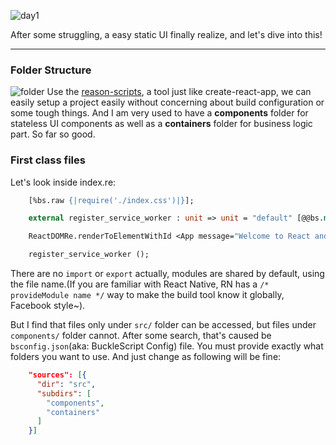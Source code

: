 ![day1]('https://github.com/LIU9293/reason-react-2048/raw/master/roadmap/day1_static_markup.png')

After some struggling, a easy static UI finally realize, and let's dive into this!
***

### Folder Structure
![folder]('https://github.com/LIU9293/reason-react-2048/raw/master/roadmap/day1_folder_structure.png')
Use the [reason-scripts](https://github.com/reasonml-community/reason-scripts), a tool just like create-react-app, we can easily setup a project easily without concerning about build configuration or some tough things. And I am very used to have a **components** folder for stateless UI components as well as a **containers** folder for business logic part. So far so good.

### First class files
Let's look inside index.re:

```Ocaml
    [%bs.raw {|require('./index.css')|}];

    external register_service_worker : unit => unit = "default" [@@bs.module "./registerServiceWorker"];

    ReactDOMRe.renderToElementWithId <App message="Welcome to React and Reason" /> "root";

    register_service_worker ();

```

There are no `import` or `export` actually, modules are shared by default, using the file name.(If you are familiar with React Native, RN has a `/* provideModule name */` way to make the build tool know it globally, Facebook style~).

But I find that files only under `src/` folder can be accessed, but files under `components/` folder cannot. After some search, that's caused be `bsconfig.json`(aka: BuckleScript Config) file. You must provide exactly what folders you want to use. And just change as following will be fine:

```JSON
    "sources": [{
      "dir": "src",
      "subdirs": [
        "components",
        "containers"
      ]
    }]
```
